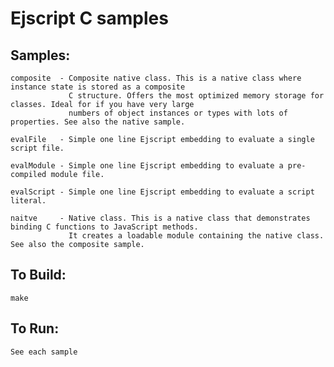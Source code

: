 Ejscript C samples
===

Samples:
---
    composite  - Composite native class. This is a native class where instance state is stored as a composite
                 C structure. Offers the most optimized memory storage for classes. Ideal for if you have very large
                 numbers of object instances or types with lots of properties. See also the native sample.

    evalFile   - Simple one line Ejscript embedding to evaluate a single script file.

    evalModule - Simple one line Ejscript embedding to evaluate a pre-compiled module file.

    evalScript - Simple one line Ejscript embedding to evaluate a script literal.

    naitve     - Native class. This is a native class that demonstrates binding C functions to JavaScript methods.
                 It creates a loadable module containing the native class. See also the composite sample.

## To Build:
    make

## To Run:
    See each sample
